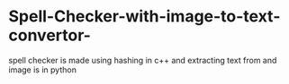 # Spell-Checker-with-image-to-text-convertor-
spell checker is made using hashing in c++ and extracting text from and image is in python
